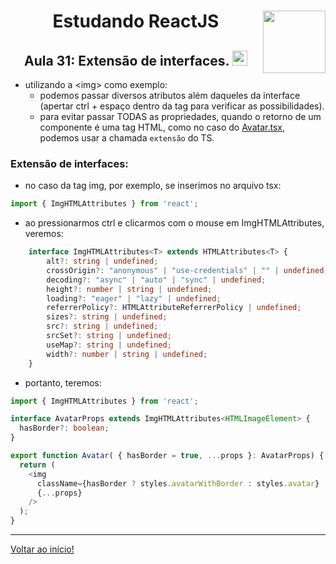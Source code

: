 <div align="center">
<a href="https://github.com/monicaquintal" target="_blank"><img align="right" height="100" src="https://cdn.jsdelivr.net/gh/devicons/devicon/icons/react/react-original.svg" /></a>
<h1>Estudando ReactJS</h1>
<h2>Aula 31: Extensão de interfaces. <img src="https://cdn.jsdelivr.net/gh/devicons/devicon/icons/typescript/typescript-original.svg" width="24px"/></h2>
</div>

- utilizando a &lt;img&gt; como exemplo:
  - podemos passar diversos atributos além daqueles da interface (apertar ctrl + espaço dentro da tag para verificar as possibilidades).
  - para evitar passar TODAS as propriedades, quando o retorno de um componente é uma tag HTML, como no caso do [Avatar.tsx](../../projetos/01-fundamentos-reactjs-ts/src/components/Avatar.tsx), podemos usar a chamada `extensão` do TS.

### Extensão de interfaces:

- no caso da tag img, por exemplo, se inserimos no arquivo tsx:

~~~ts
import { ImgHTMLAttributes } from 'react';
~~~

- ao pressionarmos ctrl e clicarmos com o mouse em ImgHTMLAttributes, veremos:

~~~ts
    interface ImgHTMLAttributes<T> extends HTMLAttributes<T> {
        alt?: string | undefined;
        crossOrigin?: "anonymous" | "use-credentials" | "" | undefined;
        decoding?: "async" | "auto" | "sync" | undefined;
        height?: number | string | undefined;
        loading?: "eager" | "lazy" | undefined;
        referrerPolicy?: HTMLAttributeReferrerPolicy | undefined;
        sizes?: string | undefined;
        src?: string | undefined;
        srcSet?: string | undefined;
        useMap?: string | undefined;
        width?: number | string | undefined;
    }
~~~    

- portanto, teremos:

~~~ts
import { ImgHTMLAttributes } from 'react';

interface AvatarProps extends ImgHTMLAttributes<HTMLImageElement> {
  hasBorder?: boolean;
}

export function Avatar( { hasBorder = true, ...props }: AvatarProps) {
  return (
    <img 
      className={hasBorder ? styles.avatarWithBorder : styles.avatar} 
      {...props} 
    />
  );
}
~~~



---

[Voltar ao início!](https://github.com/monicaquintal/estudandoReact/)